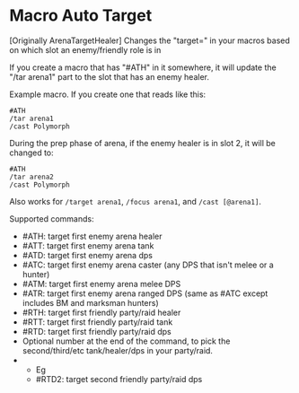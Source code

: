 # Macro Auto Target
[Originally ArenaTargetHealer] Changes the "target=" in your macros based on which slot an enemy/friendly role is in

If you create a macro that has "#ATH" in it somewhere, it will update the "/tar arena1" part to the slot that has an enemy healer.

Example macro. If you create one that reads like this:

    #ATH
    /tar arena1
    /cast Polymorph

During the prep phase of arena, if the enemy healer is in slot 2, it will be changed to:

    #ATH
    /tar arena2
    /cast Polymorph

 Also works for `/target arena1`, `/focus arena1`, and `/cast [@arena1]`.

 Supported commands:

- #ATH: target first enemy arena healer
- #ATT: target first enemy arena tank
- #ATD: target first enemy arena dps
- #ATC: target first enemy arena caster (any DPS that isn't melee or a hunter)
- #ATM: target first enemy arena melee DPS
- #ATR: target first enemy arena ranged DPS (same as #ATC except includes BM and marksman hunters)
- #RTH: target first friendly party/raid healer
- #RTT: target first friendly party/raid tank
- #RTD: target first friendly party/raid dps
- Optional number at the end of the command, to pick the second/third/etc tank/healer/dps in your party/raid.
- - Eg
  - #RTD2: target second friendly party/raid dps
